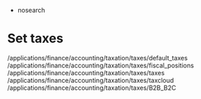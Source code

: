   - nosearch

# Set taxes

<div class="toctree" data-titlesonly="">

/applications/finance/accounting/taxation/taxes/default\_taxes
/applications/finance/accounting/taxation/taxes/fiscal\_positions
/applications/finance/accounting/taxation/taxes/taxes
/applications/finance/accounting/taxation/taxes/taxcloud
/applications/finance/accounting/taxation/taxes/B2B\_B2C

</div>

